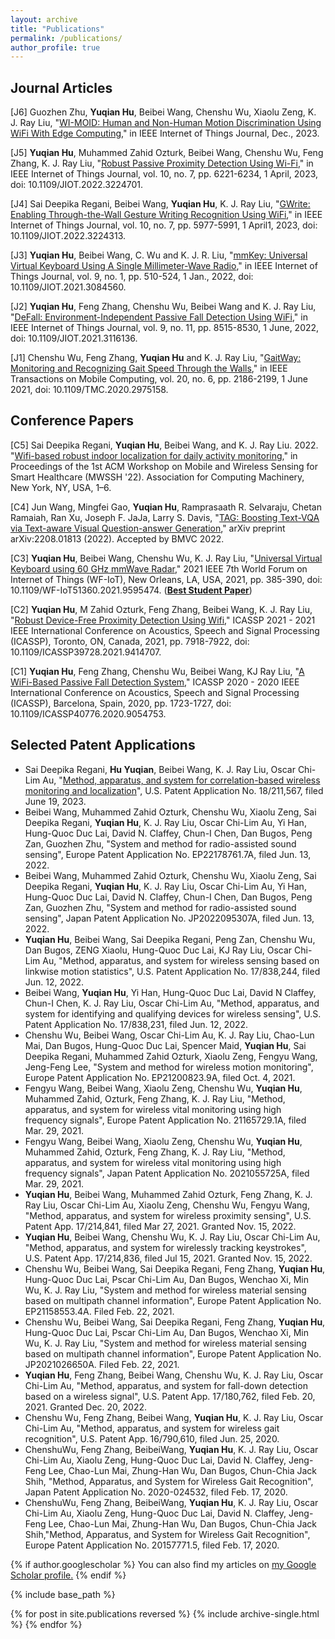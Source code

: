 ```yaml
---
layout: archive
title: "Publications"
permalink: /publications/
author_profile: true
---
```


## Journal Articles

[J6] Guozhen Zhu, **Yuqian Hu**, Beibei Wang, Chenshu Wu, Xiaolu Zeng, K. J. Ray Liu, "[WI-MOID: Human and Non-Human Motion Discrimination Using WiFi With Edge Computing](https://ieeexplore.ieee.org/abstract/document/10343121)," in IEEE Internet of Things Journal, Dec., 2023.

[J5] **Yuqian Hu**, Muhammed Zahid Ozturk, Beibei Wang, Chenshu Wu, Feng Zhang, K. J. Ray Liu, "[Robust Passive Proximity Detection Using Wi-Fi](https://ieeexplore.ieee.org/abstract/document/9963585)," in IEEE Internet of Things Journal, vol. 10, no. 7, pp. 6221-6234, 1 April, 2023, doi: 10.1109/JIOT.2022.3224701.

[J4] Sai Deepika Regani, Beibei Wang, **Yuqian Hu**, K. J. Ray Liu, "[GWrite: Enabling Through-the-Wall Gesture Writing Recognition Using WiFi](https://ieeexplore.ieee.org/abstract/document/9961326)," in IEEE Internet of Things Journal, vol. 10, no. 7, pp. 5977-5991, 1 April1, 2023, doi: 10.1109/JIOT.2022.3224313.

[J3] **Yuqian Hu**, Beibei Wang, C. Wu and K. J. R. Liu, "[mmKey: Universal Virtual Keyboard Using A Single Millimeter-Wave Radio](https://ieeexplore.ieee.org/abstract/document/9442848)," in IEEE Internet of Things Journal, vol. 9, no. 1, pp. 510-524, 1 Jan., 2022, doi: 10.1109/JIOT.2021.3084560.

[J2] **Yuqian Hu**, Feng Zhang, Chenshu Wu, Beibei Wang and K. J. Ray Liu, "[DeFall: Environment-Independent Passive Fall Detection Using WiFi](https://ieeexplore.ieee.org/document/9552243)," in IEEE Internet of Things Journal, vol. 9, no. 11, pp. 8515-8530, 1 June, 2022, doi: 10.1109/JIOT.2021.3116136.

[J1] Chenshu Wu, Feng Zhang, **Yuqian Hu** and K. J. Ray Liu, "[GaitWay: Monitoring and Recognizing Gait Speed Through the Walls](https://ieeexplore.ieee.org/document/9003416)," in IEEE Transactions on Mobile Computing, vol. 20, no. 6, pp. 2186-2199, 1 June 2021, doi: 10.1109/TMC.2020.2975158.


## Conference Papers

[C5] Sai Deepika Regani, **Yuqian Hu**, Beibei Wang, and K. J. Ray Liu. 2022. "[Wifi-based robust indoor localization for daily activity monitoring](https://doi.org/10.1145/3556551.3561187)," in Proceedings of the 1st ACM Workshop on Mobile and Wireless Sensing for Smart Healthcare (MWSSH '22). Association for Computing Machinery, New York, NY, USA, 1–6. 

[C4] Jun Wang, Mingfei Gao, **Yuqian Hu**, Ramprasaath R. Selvaraju, Chetan Ramaiah, Ran Xu, Joseph F. JaJa, Larry S. Davis, "[TAG: Boosting Text-VQA via Text-aware Visual Question-answer Generation](https://bmvc2022.mpi-inf.mpg.de/33/)," arXiv preprint arXiv:2208.01813 (2022). Accepted by BMVC 2022.

[C3] **Yuqian Hu**, Beibei Wang, Chenshu Wu, K. J. Ray Liu, "[Universal Virtual Keyboard using 60 GHz mmWave Radar](https://ieeexplore.ieee.org/abstract/document/9595474)," 2021 IEEE 7th World Forum on Internet of Things (WF-IoT), New Orleans, LA, USA, 2021, pp. 385-390, doi: 10.1109/WF-IoT51360.2021.9595474. (**[Best Student Paper](https://cswu.me/images/award-WF-IOT2021-Best-Student-Paper.jpeg)**)

[C2] **Yuqian Hu**, M Zahid Ozturk, Feng Zhang, Beibei Wang, K. J. Ray Liu, "[Robust Device-Free Proximity Detection Using Wifi](https://ieeexplore.ieee.org/abstract/document/9414707)," ICASSP 2021 - 2021 IEEE International Conference on Acoustics, Speech and Signal Processing (ICASSP), Toronto, ON, Canada, 2021, pp. 7918-7922, doi: 10.1109/ICASSP39728.2021.9414707.

[C1] **Yuqian Hu**, Feng Zhang, Chenshu Wu, Beibei Wang, KJ Ray Liu, "[A WiFi-Based Passive Fall Detection System](https://ieeexplore.ieee.org/abstract/document/9054753)," ICASSP 2020 - 2020 IEEE International Conference on Acoustics, Speech and Signal Processing (ICASSP), Barcelona, Spain, 2020, pp. 1723-1727, doi: 10.1109/ICASSP40776.2020.9054753.


## Selected Patent Applications
* Sai Deepika Regani, **Hu Yuqian**, Beibei Wang, K. J. Ray Liu, Oscar Chi-Lim Au, "[Method, apparatus, and system for correlation-based wireless monitoring and localization](https://patents.google.com/patent/US20230333201A1/en)", U.S. Patent Application No. 18/211,567, filed June 19, 2023.
* Beibei Wang, Muhammed Zahid Ozturk, Chenshu Wu, Xiaolu Zeng, Sai Deepika Regani, **Yuqian Hu**, K. J. Ray Liu, Oscar Chi-Lim Au, Yi Han, Hung-Quoc Duc Lai, David N. Claffey, Chun-I Chen, Dan Bugos, Peng Zan, Guozhen Zhu, "System and method for radio-assisted sound sensing", Europe Patent Application No. EP22178761.7A, filed Jun. 13, 2022.
* Beibei Wang, Muhammed Zahid Ozturk, Chenshu Wu, Xiaolu Zeng, Sai Deepika Regani, **Yuqian Hu**, K. J. Ray Liu, Oscar Chi-Lim Au, Yi Han, Hung-Quoc Duc Lai, David N. Claffey, Chun-I Chen, Dan Bugos, Peng Zan, Guozhen Zhu, "System and method for radio-assisted sound sensing", Japan Patent Application No. JP2022095307A, filed Jun. 13, 2022.
* **Yuqian Hu**, Beibei Wang, Sai Deepika Regani, Peng Zan, Chenshu Wu, Dan Bugos, ZENG Xiaolu, Hung-Quoc Duc Lai, KJ Ray Liu, Oscar Chi-Lim Au, "Method, apparatus, and system for wireless sensing based on linkwise motion statistics", U.S. Patent Application No. 17/838,244, filed Jun. 12, 2022.
* Beibei Wang, **Yuqian Hu**, Yi Han, Hung-Quoc Duc Lai, David N Claffey, Chun-I Chen, K. J. Ray Liu, Oscar Chi-Lim Au, "Method, apparatus, and system for identifying and qualifying devices for wireless sensing", U.S. Patent Application No. 17/838,231, filed Jun. 12, 2022.
* Chenshu Wu, Beibei Wang, Oscar Chi-Lim Au, K. J. Ray Liu, Chao-Lun Mai, Dan Bugos, Hung-Quoc Duc Lai, Spencer Maid, **Yuqian Hu**, Sai Deepika Regani, Muhammed Zahid Ozturk, Xiaolu Zeng, Fengyu Wang, Jeng-Feng Lee, "System and method for wireless motion monitoring", Europe Patent Application No. EP21200823.9A, filed Oct. 4, 2021.
* Fengyu Wang, Beibei Wang, Xiaolu Zeng, Chenshu Wu, **Yuqian Hu**, Muhammed Zahid, Ozturk, Feng Zhang, K. J. Ray Liu, "Method, apparatus, and system for wireless vital monitoring using high frequency signals", Europe Patent Application No. 21165729.1A, filed Mar. 29, 2021.
* Fengyu Wang, Beibei Wang, Xiaolu Zeng, Chenshu Wu, **Yuqian Hu**, Muhammed Zahid, Ozturk, Feng Zhang, K. J. Ray Liu, "Method, apparatus, and system for wireless vital monitoring using high frequency signals", Japan Patent Application No. 2021055725A, filed Mar. 29, 2021.
* **Yuqian Hu**, Beibei Wang, Muhammed Zahid Ozturk, Feng Zhang, K. J. Ray Liu, Oscar Chi-Lim Au, Xiaolu Zeng, Chenshu Wu, Fengyu Wang, "Method, apparatus, and system for wireless proximity sensing", U.S. Patent App. 17/214,841, filed Mar 27, 2021. Granted Nov. 15, 2022.
* **Yuqian Hu**, Beibei Wang, Chenshu Wu, K. J. Ray Liu, Oscar Chi-Lim Au, "Method, apparatus, and system for wirelessly tracking keystrokes", U.S. Patent App. 17/214,836, filed Jul 15, 2021. Granted Nov. 15, 2022.
* Chenshu Wu, Beibei Wang, Sai Deepika Regani, Feng Zhang, **Yuqian Hu**, Hung-Quoc Duc Lai, Pscar Chi-Lim Au, Dan Bugos, Wenchao Xi, Min Wu, K. J. Ray Liu, "System and method for wireless material sensing based on multipath channel information", Europe Patent Application No. EP21158553.4A. Filed Feb. 22, 2021.
* Chenshu Wu, Beibei Wang, Sai Deepika Regani, Feng Zhang, **Yuqian Hu**, Hung-Quoc Duc Lai, Pscar Chi-Lim Au, Dan Bugos, Wenchao Xi, Min Wu, K. J. Ray Liu, "System and method for wireless material sensing based on multipath channel information", Europe Patent Application No. JP2021026650A. Filed Feb. 22, 2021.
* **Yuqian Hu**, Feng Zhang, Beibei Wang, Chenshu Wu, K. J. Ray Liu, Oscar Chi-Lim Au, "Method, apparatus, and system for fall-down detection based on a wireless signal", U.S. Patent App. 17/180,762, filed Feb. 20, 2021. Granted Dec. 20, 2022.
* Chenshu Wu, Feng Zhang, Beibei Wang, **Yuqian Hu**, K. J. Ray Liu, Oscar Chi-Lim Au, "Method, 	apparatus, and system for wireless gait recognition", U.S. Patent App. 16/790,610, filed Jun. 25, 2020.
* ChenshuWu, Feng Zhang, BeibeiWang, **Yuqian Hu**, K. J. Ray Liu, Oscar Chi-Lim Au, Xiaolu Zeng, Hung-Quoc Duc Lai, David N. Claffey, Jeng-Feng Lee, Chao-Lun Mai, Zhung-Han Wu, Dan Bugos, Chun-Chia Jack Shih, "Method, Apparatus, and System for Wireless Gait Recognition", Japan Patent Application No. 2020-024532, filed Feb. 17, 2020.
* ChenshuWu, Feng Zhang, BeibeiWang, **Yuqian Hu**, K. J. Ray Liu, Oscar Chi-Lim Au, Xiaolu Zeng, Hung-Quoc Duc Lai, David N. Claffey, Jeng-Feng Lee, Chao-Lun Mai, Zhung-Han Wu, Dan Bugos, Chun-Chia Jack Shih,"Method, Apparatus, and System for Wireless Gait Recognition", Europe Patent Application No. 20157771.5, filed Feb. 17, 2020.


{% if author.googlescholar %}
  You can also find my articles on <u><a href="{{author.googlescholar}}">my Google Scholar profile</a>.</u>
{% endif %}

{% include base_path %}

{% for post in site.publications reversed %}
  {% include archive-single.html %}
{% endfor %}
